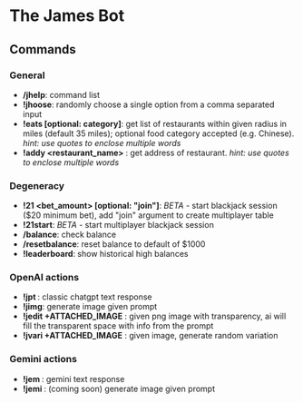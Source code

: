 # The James Bot

## Commands

### General
* **/jhelp**: command list
* **!jhoose**: randomly choose a single option from a comma separated input
* **!eats <city> <miles> [optional: category]**: get list of restaurants within given radius in miles (default 35 miles); optional food category accepted (e.g. Chinese). _hint: use quotes to enclose multiple words_
* **!addy <restaurant_name> <city>**: get address of restaurant. _hint: use quotes to enclose multiple words_
### Degeneracy
* **!21 <bet_amount> [optional: "join"]**: *BETA* - start blackjack session ($20 minimum bet), add "join" argument to create multiplayer table
* **!21start**: *BETA* - start multiplayer blackjack session
* **/balance**: check balance
* **/resetbalance**: reset balance to default of $1000
* **!leaderboard**: show historical high balances
### OpenAI actions
* **!jpt <prompt>** : classic chatgpt text response
* **!jimg**: generate image given prompt
* **!jedit <prompt> +ATTACHED_IMAGE** : given png image with transparency, ai will fill the transparent space with info from the prompt
* **!jvari +ATTACHED_IMAGE** : given image, generate random variation
### Gemini actions
* **!jem <prompt>** : gemini text response
* **!jemi <prompt>** : (coming soon) generate image given prompt